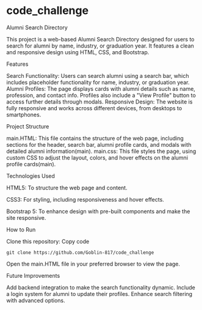 # code_challenge

Alumni Search Directory

This project is a web-based Alumni Search Directory designed for users to search for alumni by name, industry, or graduation year. It features a clean and responsive design using HTML, CSS, and Bootstrap.

Features

Search Functionality: Users can search alumni using a search bar, which includes placeholder functionality for name, industry, or graduation year.
Alumni Profiles: The page displays cards with alumni details such as name, profession, and contact info. Profiles also include a "View Profile" button to access further details through modals.
Responsive Design: The website is fully responsive and works across different devices, from desktops to smartphones.


Project Structure

main.HTML: This file contains the structure of the web page, including sections for the header, search bar, alumni profile cards, and modals with detailed alumni information​(main).
main.css: This file styles the page, using custom CSS to adjust the layout, colors, and hover effects on the alumni profile cards​(main).


Technologies Used

HTML5: To structure the web page and content.

CSS3: For styling, including responsiveness and hover effects.

Bootstrap 5: To enhance design with pre-built components and make the site responsive.


How to Run

Clone this repository:
Copy code

    git clone https://github.com/Goblin-817/code_challenge
	
Open the main.HTML file in your preferred browser to view the page.


Future Improvements

Add backend integration to make the search functionality dynamic.
Include a login system for alumni to update their profiles.
Enhance search filtering with advanced options.
